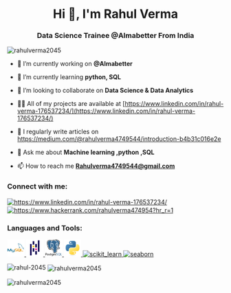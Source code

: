 <h1 align="center">Hi 👋, I'm Rahul Verma</h1>
<h3 align="center">Data Science Trainee @Almabetter From India</h3>

<p align="left"> <img src="https://komarev.com/ghpvc/?username=rahulverma2045&label=Profile%20views&color=0e75b6&style=flat" alt="rahulverma2045" /> </p>

- 🔭 I’m currently working on **@Almabetter**

- 🌱 I’m currently learning **python, SQL**

- 👯 I’m looking to collaborate on **Data Science & Data Analytics**

- 👨‍💻 All of my projects are available at [https://www.linkedin.com/in/rahul-verma-176537234/](https://www.linkedin.com/in/rahul-verma-176537234/)

- 📝 I regularly write articles on  https://medium.com/@rahulverma4749544/introduction-b4b31c016e2e

- 💬 Ask me about **Machine learning ,python ,SQL**

- 📫 How to reach me **Rahulverma4749544@gmail.com**

<h3 align="left">Connect with me:</h3>
<p align="left">
<a href="https://linkedin.com/in/https://www.linkedin.com/in/rahul-verma-176537234/" target="blank"><img align="center" src="https://raw.githubusercontent.com/rahuldkjain/github-profile-readme-generator/master/src/images/icons/Social/linked-in-alt.svg" alt="https://www.linkedin.com/in/rahul-verma-176537234/" height="30" width="40" /></a>
<a href="https://www.hackerrank.com/https://www.hackerrank.com/rahulverma474954?hr_r=1" target="blank"><img align="center" src="https://raw.githubusercontent.com/rahuldkjain/github-profile-readme-generator/master/src/images/icons/Social/hackerrank.svg" alt="https://www.hackerrank.com/rahulverma474954?hr_r=1" height="30" width="40" /></a>
</p>

<h3 align="left">Languages and Tools:</h3>
<p align="left"> <a href="https://www.mysql.com/" target="_blank" rel="noreferrer"> <img src="https://raw.githubusercontent.com/devicons/devicon/master/icons/mysql/mysql-original-wordmark.svg" alt="mysql" width="40" height="40"/> </a> <a href="https://pandas.pydata.org/" target="_blank" rel="noreferrer"> <img src="https://raw.githubusercontent.com/devicons/devicon/2ae2a900d2f041da66e950e4d48052658d850630/icons/pandas/pandas-original.svg" alt="pandas" width="40" height="40"/> </a> <a href="https://www.postgresql.org" target="_blank" rel="noreferrer"> <img src="https://raw.githubusercontent.com/devicons/devicon/master/icons/postgresql/postgresql-original-wordmark.svg" alt="postgresql" width="40" height="40"/> </a> <a href="https://www.python.org" target="_blank" rel="noreferrer"> <img src="https://raw.githubusercontent.com/devicons/devicon/master/icons/python/python-original.svg" alt="python" width="40" height="40"/> </a> <a href="https://scikit-learn.org/" target="_blank" rel="noreferrer"> <img src="https://upload.wikimedia.org/wikipedia/commons/0/05/Scikit_learn_logo_small.svg" alt="scikit_learn" width="40" height="40"/> </a> <a href="https://seaborn.pydata.org/" target="_blank" rel="noreferrer"> <img src="https://seaborn.pydata.org/_images/logo-mark-lightbg.svg" alt="seaborn" width="40" height="40"/> </a> </p>

<p><img align="left" src="https://github-readme-stats.vercel.app/api/top-langs?username=rahul-2045&show_icons=true&locale=en&layout=compact" alt="rahul-2045" /></p>

<p>&nbsp;<img align="center" src="https://github-readme-stats.vercel.app/api?username=rahul-2045&show_icons=true&locale=en" alt="rahulverma2045" /></p>

<p><img align="center" src="https://github-readme-streak-stats.herokuapp.com/?user=rahul-2045&" alt="rahulverma2045" /></p>

